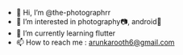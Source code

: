 - 👋 Hi, I’m @the-photographrr
- 👀 I’m interested in photography📷, android📱
- 🌱 I’m currently learning flutter
- 📫 How to reach me : arunkarooth6@gmail.com
